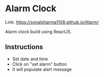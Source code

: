 # Alarm Clock

Link: https://sonalsharma1108.github.io/Alarm/

Alarm clock build using ReactJS.

## Instructions
* Set date and time
* Click on "set alarm" button
* It will populate alert message
